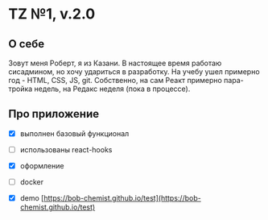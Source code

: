 # TZ №1, v.2.0

## О себе

Зовут меня Роберт, я из Казани. В настоящее время работаю сисадмином, но хочу удариться в разработку. На учебу ушел примерно год - HTML, CSS, JS, git. Собственно, на сам Реакт примерно пара-тройка недель, на Редакс неделя (пока в процессе).

## Про приложение
- [x] выполнен базовый функционал
- [ ] использованы react-hooks
- [x] оформление
- [ ] docker
- [x] demo [https://bob-chemist.github.io/test](https://bob-chemist.github.io/test)

